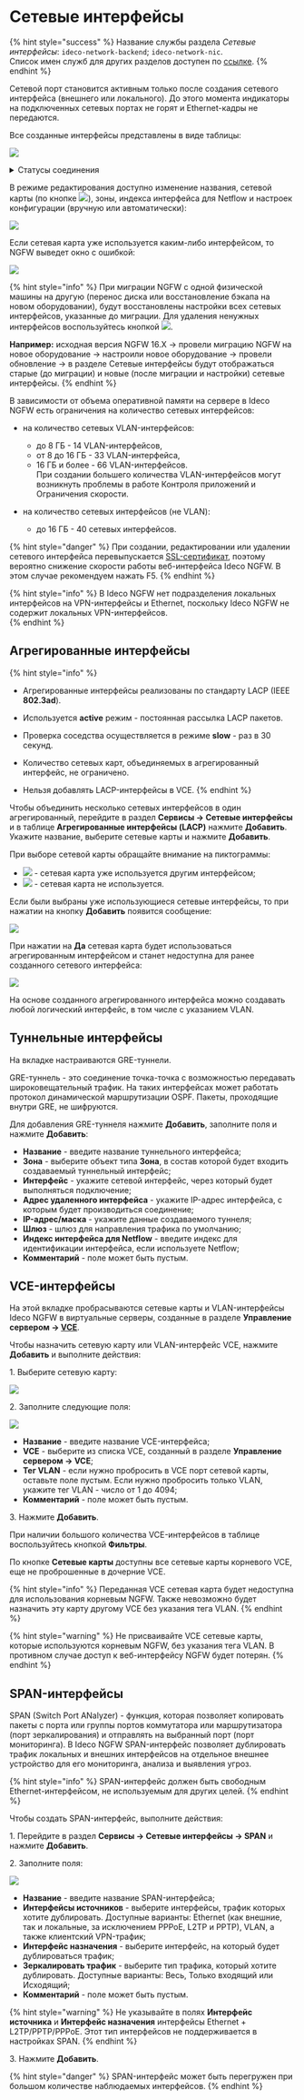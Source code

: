 # Сетевые интерфейсы

{% hint style="success" %}
Название службы раздела *Сетевые интерфейсы*: `ideco-network-backend`; `ideco-network-nic`. \
Список имен служб для других разделов доступен по [ссылке](/settings/server-management/terminal/README.md).
{% endhint %}

Сетевой порт становится активным только после создания сетевого интерфейса (внешнего или локального). До этого момента индикаторы на подключенных сетевых портах не горят и Ethernet-кадры не передаются.

Все созданные интерфейсы представлены в виде таблицы:

![](/.gitbook/assets/interfaces18.png)

<details>
<summary>Статусы соединения</summary>

* ![](/.gitbook/assets/icon-agg1.png) - сигнал есть;
* ![](/.gitbook/assets/icon-agg.png) - статус сигнала не определен;
* ![](/.gitbook/assets/icon-agg2.png) - сигнала нет;

* ![](/.gitbook/assets/icon-eth.png) - IP-адрес назначен;

* ![](/.gitbook/assets/icon-internet-on.png) - соединение с интернетом установлено;
* ![](/.gitbook/assets/icon-internet-off.png) - соединение с интернетом отсутствует.

</details>

В режиме редактирования доступно изменение названия, сетевой карты (по кнопке ![](/.gitbook/assets/icon-edit.png)), зоны, индекса интерфейса для Netflow и настроек конфигурации (вручную или автоматически): 

![](/.gitbook/assets/interfaces.gif)

<!-- Для перехода к редактированию интерфейса нажмите на ![](/.gitbook/assets/icon-edit.png) в столбце редактирования. -->

Если сетевая карта уже используется каким-либо интерфейсом, то NGFW выведет окно с ошибкой:

![](/.gitbook/assets/interfaces19.png)

{% hint style="info" %}
При миграции NGFW с одной физической машины на другую (перенос диска или восстановление бэкапа на новом оборудовании), будут восстановлены настройки всех сетевых интерфейсов, указанные до миграции. Для удаления ненужных интерфейсов воспользуйтесь кнопкой ![](/.gitbook/assets/delete-icon.png).

**Например:** исходная версия NGFW 16.Х -> провели миграцию NGFW на новое оборудование -> настроили новое оборудование -> провели обновление -> в разделе Сетевые интерфейсы будут отображаться старые (до миграции) и новые (после миграции и настройки) сетевые интерфейсы.
{% endhint %}

В зависимости от объема оперативной памяти на сервере в Ideco NGFW есть ограничения на количество сетевых интерфейсов:

* на количество сетевых VLAN-интерфейсов:
  * до 8 ГБ - 14 VLAN-интерфейсов,
  * от 8 до 16 ГБ - 33 VLAN-интерфейса,
  * 16 ГБ и более - 66 VLAN-интерфейсов. \
При создании большего количества VLAN-интерфейсов могут возникнуть проблемы в работе Контроля приложений и Ограничения скорости.

* на количество сетевых интерфейсов (не VLAN):
  * до 16 ГБ - 40 сетевых интерфейсов.

{% hint style="danger" %}
При создании, редактировании или удалении сетевого интерфейса перевыпускается [SSL-сертификат](/settings/services/certificates/README.md), поэтому вероятно снижение скорости работы веб-интерфейса Ideco NGFW. В этом случае рекомендуем нажать F5.
{% endhint %}

{% hint style="info" %}
В Ideco NGFW нет подразделения локальных интерфейсов на VPN-интерфейсы и Ethernet, поскольку Ideco NGFW не содержит локальных VPN-интерфейсов.  
{% endhint %}

## Агрегированные интерфейсы

{% hint style="info" %}
* Агрегированные интерфейсы реализованы по стандарту LACP (IEEE **802.3ad**). 

* Используется **active** режим - постоянная рассылка LACP пакетов. 

* Проверка соседства осуществляется в режиме **slow** - раз в 30 секунд. 

* Количество сетевых карт, объединяемых в агрегированный интерфейс, не ограничено.

* Нельзя добавлять LACP-интерфейсы в VCE.
{% endhint %}

Чтобы объединить несколько сетевых интерфейсов в один агрегированный, перейдите в раздел **Сервисы -> Сетевые интерфейсы** и в таблице **Агрегированные интерфейсы (LACP)** нажмите **Добавить**. Укажите название, выберите сетевые карты и нажмите **Добавить**.

При выборе сетевой карты обращайте внимание на пиктограммы:

* ![](/.gitbook/assets/icon-agg1.png) - сетевая карта уже используется другим интерфейсом;
* ![](/.gitbook/assets/icon-agg.png) - сетевая карта не используется.

Если были выбраны уже использующиеся сетевые интерфейсы, то при нажатии на кнопку **Добавить** появится сообщение:

![](/.gitbook/assets/interfaces20.png)

При нажатии на **Да** сетевая карта будет использоваться агрегированным интерфейсом и станет недоступна для ранее созданного сетевого интерфейса:

![](/.gitbook/assets/interfaces21.png)

На основе созданного агрегированного интерфейса можно создавать любой логический интерфейс, в том числе с указанием VLAN.

## Туннельные интерфейсы

На вкладке настраиваются GRE-туннели. 

GRE-туннель - это соединение точка-точка с возможностью передавать широковещательный трафик. На таких интерфейсах может работать протокол динамической маршрутизации OSPF. Пакеты, проходящие внутри GRE, не шифруются.

Для добавления GRE-туннеля нажмите **Добавить**, заполните поля и нажмите **Добавить**:
* **Название** - введите название туннельного интерфейса;
* **Зона** - выберите объект типа **Зона**, в состав которой будет входить создаваемый туннельный интерфейс;
* **Интерфейс** - укажите сетевой интерфейс, через который будет выполняться подключение;
* **Адрес удаленного интерфейса** - укажите IP-адрес интерфейса, с которым будет производиться соединение;
* **IP-адрес/маска** - укажите данные создаваемого туннеля;
* **Шлюз** - шлюз для направления трафика по умолчанию;
* **Индекс интерфейса для Netflow** - введите индекс для идентификации интерфейса, если используете Netflow;
* **Комментарий** - поле может быть пустым.

## VCE-интерфейсы

На этой вкладке пробрасываются сетевые карты и VLAN-интерфейсы Ideco NGFW в виртуальные серверы, созданные в разделе **Управление сервером -> [VCE](/settings/server-management/vce.md)**.  

Чтобы назначить сетевую карту или VLAN-интерфейс VCE, нажмите **Добавить** и выполните действия:

1\. Выберите сетевую карту:

![](/.gitbook/assets/interfaces22.png)

2\. Заполните следующие поля:

![](/.gitbook/assets/interfaces23.png)

* **Название** - введите название VCE-интерфейса;
* **VCE** - выберите из списка VCE, созданный в разделе **Управление сервером -> VCE**;
* **Тег VLAN** - если нужно пробросить в VCE порт сетевой карты, оставьте поле пустым. Если нужно пробросить только VLAN, укажите тег VLAN - число от 1 до 4094;
* **Комментарий** - поле может быть пустым.

3\. Нажмите **Добавить**.

При наличии большого количества VCE-интерфейсов в таблице воспользуйтесь кнопкой **Фильтры**.

По кнопке **Сетевые карты** доступны все сетевые карты корневого VCE, еще не проброшенные в дочерние VCE.

{% hint style="info" %}
Переданная VCE сетевая карта будет недоступна для использования корневым NGFW. Также невозможно будет назначить эту карту другому VCE без указания тега VLAN. 
{% endhint %}

{% hint style="warning" %}
Не присваивайте VCE сетевые карты, которые используются корневым NGFW, без указания тега VLAN. В противном случае доступ к веб-интерфейсу NGFW будет потерян.
{% endhint %}

## SPAN-интерфейсы

SPAN (Switch Port ANalyzer) - функция, которая позволяет копировать пакеты с порта или группы портов коммутатора или маршрутизатора (порт зеркалирования) и отправлять на выбранный порт (порт мониторинга). В Ideco NGFW SPAN-интерфейс позволяет дублировать трафик локальных и внешних интерфейсов на отдельное внешнее устройство для его мониторинга, анализа и выявления угроз.

{% hint style="info" %}
SPAN-интерфейс должен быть свободным Ethernet-интерфейсом, не используемым для других целей.
{% endhint %}

Чтобы создать SPAN-интерфейс, выполните действия: 

1\. Перейдите в раздел **Сервисы -> Сетевые интерфейсы -> SPAN** и нажмите **Добавить**.

2\. Заполните поля:

![](/.gitbook/assets/interfaces27.png)

* **Название** - введите название SPAN-интерфейса;
* **Интерфейсы источников** - выберите интерфейсы, трафик которых хотите дублировать. Доступные варианты: Ethernet (как внешние, так и локальные, за исключением PPPoE, L2TP и PPTP), VLAN, а также клиентский VPN-трафик;
* **Интерфейс назначения** - выберите интерфейс, на который будет дублироваться трафик;
* **Зеркалировать трафик** - выберите тип трафика, который хотите дублировать. Доступные варианты: Весь, Только входящий или Исходящий;
* **Комментарий** - поле может быть пустым.

{% hint style="warning" %}
Не указывайте в полях **Интерфейс источника** и **Интерфейс назначения** интерфейсы Ethernet + L2TP/PPTP/PPPoE. Этот тип интерфейсов не поддерживается в настройках SPAN.
{% endhint %}

3\. Нажмите **Добавить**.

{% hint style="danger" %}
SPAN-интерфейс может быть перегружен при большом количестве наблюдаемых интерфейсов.
{% endhint %}